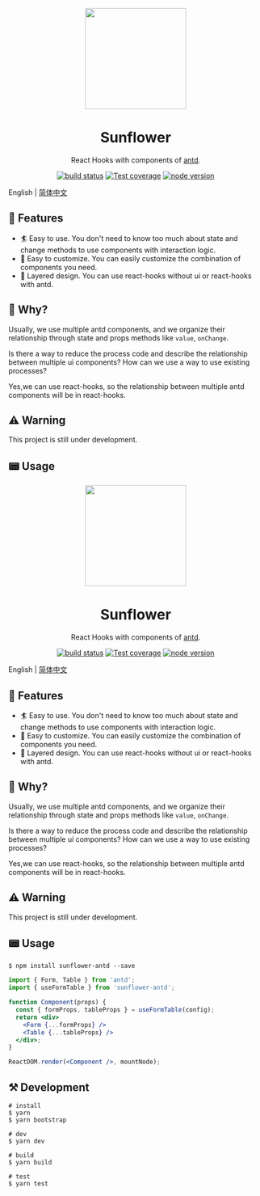 <p align="center">
  <a href="https://ant-design.github.io/sunflower/">
    <img width="200" src="https://user-images.githubusercontent.com/26959437/65831129-bb0d1e80-e2e8-11e9-9c07-1f71c7dc7138.png">
  </a>
</p>

<h1 align="center">Sunflower</h1>

<div align="center">

React Hooks with components of [antd](https://ant.design).

[![build status][circleci-image]][circleci-url] [![Test coverage][coveralls-image]][coveralls-url] [![node version][node-image]][node-url]

[circleci-image]: https://img.shields.io/circleci/build/github/ant-design/sunflower/master.svg?style=flat-square
[circleci-url]: https://circleci.com/gh/ant-design/sunflower/tree/master
[coveralls-image]: https://img.shields.io/codecov/c/github/ant-design/sunflower/master.svg?style=flat-square
[coveralls-url]: https://codecov.io/gh/ant-design/sunflower
[node-image]: https://img.shields.io/badge/node.js-%3E=_6.0-green.svg?style=flat-square
[node-url]: http://nodejs.org/download/

</div>

English | [简体中文](./README-zh_CN.md)


## 🎩 Features

- 🏄 Easy to use. You don't need to know too much about state and change methods to use components with interaction logic.
- 💅 Easy to customize. You can easily customize the combination of components you need.
- 👯 Layered design. You can use react-hooks without ui or react-hooks with antd.


## 🤔 Why?

Usually, we use multiple antd components, and we organize their relationship through state and props methods like `value`, `onChange`.

Is there a way to reduce the process code and describe the relationship between multiple ui components? How can we use a way to use existing processes?

Yes,we can use react-hooks, so the relationship between multiple antd components will be in react-hooks.


## ⚠️ Warning

This project is still under development.


## 📟 Usage

<p align="center">
  <a href="https://ant-design.github.io/sunflower/">
    <img width="200" src="https://user-images.githubusercontent.com/26959437/65831129-bb0d1e80-e2e8-11e9-9c07-1f71c7dc7138.png">
  </a>
</p>

<h1 align="center">Sunflower</h1>

<div align="center">

React Hooks with components of [antd](https://ant.design).

[![build status][circleci-image]][circleci-url] [![Test coverage][coveralls-image]][coveralls-url] [![node version][node-image]][node-url]

[circleci-image]: https://img.shields.io/circleci/build/github/ant-design/sunflower/master.svg?style=flat-square
[circleci-url]: https://circleci.com/gh/ant-design/sunflower/tree/master
[coveralls-image]: https://img.shields.io/codecov/c/github/ant-design/sunflower/master.svg?style=flat-square
[coveralls-url]: https://codecov.io/gh/ant-design/sunflower
[node-image]: https://img.shields.io/badge/node.js-%3E=_6.0-green.svg?style=flat-square
[node-url]: http://nodejs.org/download/

</div>

English | [简体中文](./README-zh_CN.md)


## 🎩 Features

- 🏄 Easy to use. You don't need to know too much about state and change methods to use components with interaction logic.
- 💅 Easy to customize. You can easily customize the combination of components you need.
- 👯 Layered design. You can use react-hooks without ui or react-hooks with antd.


## 🤔 Why?

Usually, we use multiple antd components, and we organize their relationship through state and props methods like `value`, `onChange`.

Is there a way to reduce the process code and describe the relationship between multiple ui components? How can we use a way to use existing processes?

Yes,we can use react-hooks, so the relationship between multiple antd components will be in react-hooks.


## ⚠️ Warning

This project is still under development.


## 📟 Usage

```
$ npm install sunflower-antd --save
```

```jsx
import { Form, Table } from 'antd';
import { useFormTable } from 'sunflower-antd';

function Component(props) {
  const { formProps, tableProps } = useFormTable(config);
  return <div>
    <Form {...formProps} />
    <Table {...tableProps} />
  </div>;
}

ReactDOM.render(<Component />, mountNode);
```


## ⚒ Development

```
# install
$ yarn
$ yarn bootstrap

# dev
$ yarn dev

# build
$ yarn build

# test
$ yarn test
```
